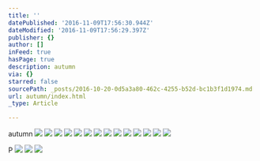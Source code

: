 ```yaml
---
title: ''
datePublished: '2016-11-09T17:56:30.944Z'
dateModified: '2016-11-09T17:56:29.397Z'
publisher: {}
author: []
inFeed: true
hasPage: true
description: autumn
via: {}
starred: false
sourcePath: _posts/2016-10-20-0d5a3a80-462c-4255-b52d-bc1b3f1d1974.md
url: autumn/index.html
_type: Article

---
```

autumn
![](https://the-grid-user-content.s3-us-west-2.amazonaws.com/9b831e8a-30e1-47df-bc60-3e161b2713d3.gif)
![](https://the-grid-user-content.s3-us-west-2.amazonaws.com/61039ec1-7b6f-4b65-8a5f-729e6cf39993.jpg)
![](https://the-grid-user-content.s3-us-west-2.amazonaws.com/8c0acdc5-9e65-4045-8fb5-7bd493a1093f.gif)
![](https://the-grid-user-content.s3-us-west-2.amazonaws.com/2d4a8024-7fd3-4ad1-8f4c-04cfa05f6f31.gif)
![](https://the-grid-user-content.s3-us-west-2.amazonaws.com/6473585b-f3ed-4c2a-80d9-c4ff2a3acf23.jpg)
![](https://the-grid-user-content.s3-us-west-2.amazonaws.com/1868183d-dba5-4b2e-aa53-a36833450482.jpg)
![](https://the-grid-user-content.s3-us-west-2.amazonaws.com/5dd5c428-268a-4d9e-9e32-1b8e2b93c5c2.jpg)
![](https://the-grid-user-content.s3-us-west-2.amazonaws.com/54c4db0e-c5b0-4d7d-ad25-d56b858d0354.jpg)
![](https://the-grid-user-content.s3-us-west-2.amazonaws.com/9b389626-9973-4bdb-ad92-cd7056e810d3.jpg)
![](https://the-grid-user-content.s3-us-west-2.amazonaws.com/a0f0ae81-ef5d-423f-aff7-92c8bd41d763.gif)
![](https://the-grid-user-content.s3-us-west-2.amazonaws.com/de1a35a8-f7d8-4418-8915-741f8a4b88fe.jpg)
![](https://the-grid-user-content.s3-us-west-2.amazonaws.com/51e99bdf-6f3f-4a12-a72f-8317f355b330.jpg)
![](https://the-grid-user-content.s3-us-west-2.amazonaws.com/80766dbc-5bb6-4f27-a21e-5c3836a631cb.jpg)
![](https://the-grid-user-content.s3-us-west-2.amazonaws.com/d9a9b5f7-c9df-4f09-81d3-e38365de7dd1.jpg)

P
![](https://the-grid-user-content.s3-us-west-2.amazonaws.com/be8d725b-6515-4808-90ce-04463ec516c8.jpg)
![](https://the-grid-user-content.s3-us-west-2.amazonaws.com/01e4ea8d-cb8d-4445-910d-5ae6ded3cab6.jpg)
![](https://the-grid-user-content.s3-us-west-2.amazonaws.com/1f25f6b8-33cd-44ee-8bbe-3941fa19f3a6.jpg)
